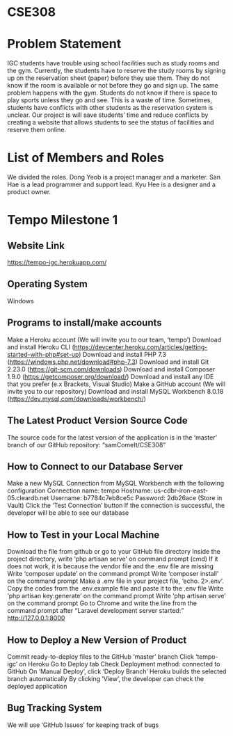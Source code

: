 # CSE308

# Problem Statement
IGC students have trouble using school facilities such as study rooms and the gym. Currently, the students have to reserve the study rooms by signing up on the reservation sheet (paper) before they use them. They do not know if the room is available or not before they go and sign up. The same problem happens with the gym. Students do not know if there is space to play sports unless they go and see. This is a waste of time. Sometimes, students have conflicts with other students as the reservation system is unclear. Our project is will save students’ time and reduce conflicts by creating a website that allows students to see the status of facilities and reserve them online.  

# List of Members and Roles

We divided the roles.
Dong Yeob is a project manager and a marketer.
San Hae is a lead programmer and support lead.
Kyu Hee is a designer and a product owner.


# Tempo Milestone 1

Website Link
-------------
https://tempo-igc.herokuapp.com/

Operating System
------------------
Windows

Programs to install/make accounts
----------------------------------
Make a Heroku account (We will invite you to our team, ‘tempo’)
Download and install Heroku CLI (https://devcenter.heroku.com/articles/getting-started-with-php#set-up)
Download and install PHP 7.3 (https://windows.php.net/download#php-7.3)
Download and install Git 2.23.0 (https://git-scm.com/downloads)
Download and install Composer 1.9.0 (https://getcomposer.org/download/)
Download and install any IDE that you prefer (e.x Brackets, Visual Studio)
Make a GitHub account (We will invite you to our repository)
Download and install MySQL Workbench 8.0.18 (https://dev.mysql.com/downloads/workbench/)

The Latest Product Version Source Code
---------------------------------------
The source code for the latest version of the application is in the ‘master’ branch of our GitHub repository: “samComeIt/CSE308”

How to Connect to our Database Server
-------------------------------------
Make a new MySQL Connection from MySQL Workbench with the following configuration
Connection name: tempo
Hostname: us-cdbr-iron-east-05.cleardb.net
Username: b7784c7eb8ce5c
Password: 2db26ace (Store in Vault)
Click the ‘Test Connection’ button
If the connection is successful, the developer will be able to see our database

How to Test in your Local Machine
----------------------------------
Download the file from github or go to your GitHub file directory
Inside the project directory, write ‘php artisan serve’ on command prompt (cmd)
If it does not work, it is because the vendor file and the .env file are missing
Write ‘composer update’ on the command prompt
Write ‘composer install’ on the command prompt
Make a .env file in your project file, ‘echo. 2>.env’. 
Copy the codes from the .env.example file and paste it to the .env file
Write ‘php artisan key:generate’ on the command prompt
Write ‘php artisan serve’ on the command prompt
Go to Chrome and write the line from the command prompt after “Laravel development server started:” http://127.0.0.1:8000


How to Deploy a New Version of Product
--------------------------------------
Commit ready-to-deploy files to the GitHub ‘master’ branch
Click ‘tempo-igc’ on Heroku
Go to Deploy tab
Check Deployment method: connected to GitHub
On ‘Manual Deploy’, click ‘Deploy Branch’
Heroku builds the selected branch automatically
By clicking ‘View’, the developer can check the deployed application

Bug Tracking System
---------------------
We will use ‘GitHub Issues’ for keeping track of bugs
